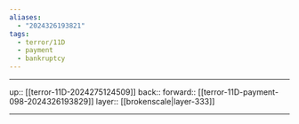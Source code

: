 ```yaml
---
aliases:
  - "2024326193821"
tags:
  - terror/11D
  - payment
  - bankruptcy
---
```




***

up:: [[terror-11D-2024275124509]]
back:: 
forward:: [[terror-11D-payment-098-2024326193829]]
layer:: [[brokenscale|layer-333]]

***
